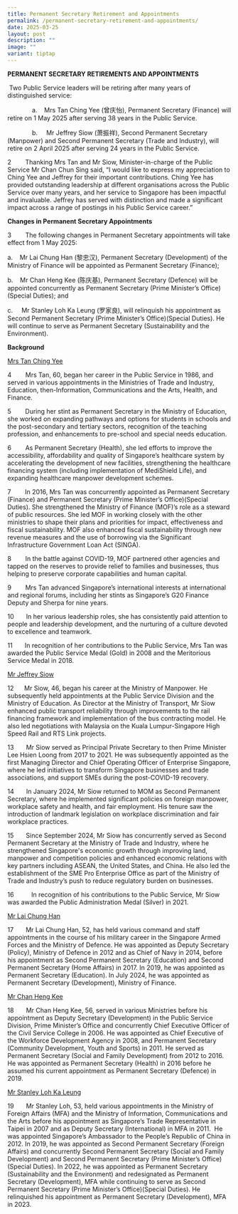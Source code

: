 ```yaml
---
title: Permanent Secretary Retirement and Appointments
permalink: /permanent-secretary-retirement-and-appointments/
date: 2025-03-25
layout: post
description: ""
image: ""
variant: tiptap
---
```

<p><strong>PERMANENT SECRETARY RETIREMENTS AND APPOINTMENTS</strong>
</p>
<p>&nbsp;Two Public Service leaders will be retiring after many years of
distinguished service:</p>
<p></p>
<p>&nbsp;&nbsp;&nbsp;&nbsp;&nbsp;&nbsp;&nbsp;&nbsp;&nbsp;&nbsp;&nbsp;&nbsp;&nbsp;&nbsp;a.&nbsp;&nbsp;&nbsp;
Mrs Tan Ching Yee (曾庆怡), Permanent Secretary (Finance) will retire on 1
May 2025 after serving 38 years in the Public Service.</p>
<p></p>
<p>&nbsp;&nbsp;&nbsp;&nbsp;&nbsp;&nbsp;&nbsp;&nbsp;&nbsp;&nbsp;&nbsp;&nbsp;&nbsp;&nbsp;b.&nbsp;&nbsp;&nbsp;&nbsp;
Mr Jeffrey Siow (萧振祥), Second Permanent Secretary (Manpower) and Second
Permanent Secretary (Trade and Industry), will retire on 2 April 2025 after
serving 24 years in the Public Service.</p>
<p></p>
<p>2&nbsp;&nbsp;&nbsp;&nbsp;&nbsp;&nbsp;&nbsp; Thanking Mrs Tan and Mr Siow,
Minister-in-charge of the Public Service Mr Chan Chun Sing said, “I would
like to express my appreciation to Ching Yee and Jeffrey for their important
contributions. Ching Yee has provided outstanding leadership at different
organisations across the Public Service over many years, and her service
to Singapore has been impactful and invaluable. Jeffrey has served with
distinction and made a significant impact across a range of postings in
his Public Service career.”</p>
<p></p>
<p><strong>Changes in Permanent Secretary Appointments</strong>
</p>
<p></p>
<p>3&nbsp;&nbsp;&nbsp;&nbsp;&nbsp;&nbsp;&nbsp; The following changes in Permanent
Secretary appointments will take effect from 1 May 2025:</p>
<p></p>
<p>a.&nbsp;&nbsp;&nbsp; Mr Lai Chung Han (黎忠汉), Permanent Secretary (Development)
of the Ministry of Finance will be appointed as Permanent Secretary (Finance);</p>
<p></p>
<p>b.&nbsp;&nbsp;&nbsp; Mr Chan Heng Kee (陈庆基), Permanent Secretary (Defence)
will be appointed concurrently as Permanent Secretary (Prime Minister’s
Office)(Special Duties); and</p>
<p></p>
<p>c.&nbsp;&nbsp;&nbsp;&nbsp; Mr Stanley Loh Ka Leung (罗家良), will relinquish
his appointment as Second Permanent Secretary (Prime Minister’s Office)(Special
Duties). He will continue to serve as Permanent Secretary (Sustainability
and the Environment).</p>
<p></p>
<p><strong>Background</strong>
</p>
<p><u>Mrs Tan Ching Yee</u>
</p>
<p>4&nbsp;&nbsp;&nbsp;&nbsp;&nbsp;&nbsp;&nbsp; Mrs Tan, 60, began her career
in the Public Service in 1986, and served in various appointments in the
Ministries of Trade and Industry, Education, then-Information, Communications
and the Arts, Health, and Finance.</p>
<p></p>
<p>5&nbsp;&nbsp;&nbsp;&nbsp;&nbsp;&nbsp;&nbsp; During her stint as Permanent
Secretary in the Ministry of Education, she worked on expanding pathways
and options for students in schools and the post-secondary and tertiary
sectors, recognition of the teaching profession, and enhancements to pre-school
and special needs education.</p>
<p></p>
<p>6&nbsp;&nbsp;&nbsp;&nbsp;&nbsp;&nbsp;&nbsp; As Permanent Secretary (Health),
she led efforts to improve the accessibility, affordability and quality
of Singapore’s healthcare system by accelerating the development of new
facilities, strengthening the healthcare financing system (including implementation
of MediShield Life), and expanding healthcare manpower development schemes.</p>
<p></p>
<p>7&nbsp;&nbsp;&nbsp;&nbsp;&nbsp;&nbsp;&nbsp; In 2016, Mrs Tan was concurrently
appointed as Permanent Secretary (Finance) and Permanent Secretary (Prime
Minister’s Office)(Special Duties). She strengthened the Ministry of Finance
(MOF)’s role as a steward of public resources. She led MOF in working closely
with the other ministries to shape their plans and priorities for impact,
effectiveness and fiscal sustainability. MOF also enhanced fiscal sustainability
through new revenue measures and the use of borrowing via the Significant
Infrastructure Government Loan Act (SINGA).</p>
<p></p>
<p>8&nbsp;&nbsp;&nbsp;&nbsp;&nbsp;&nbsp;&nbsp; In the battle against COVID-19,
MOF partnered other agencies and tapped on the reserves to provide relief
to families and businesses, thus helping to preserve corporate capabilities
and human capital.</p>
<p></p>
<p>9&nbsp;&nbsp;&nbsp;&nbsp;&nbsp;&nbsp;&nbsp; Mrs Tan advanced Singapore’s
international interests at international and regional forums, including
her stints as Singapore’s G20 Finance Deputy and Sherpa for nine years.</p>
<p></p>
<p>10&nbsp;&nbsp;&nbsp;&nbsp;&nbsp;&nbsp; In her various leadership roles,
she has consistently paid attention to people and leadership development,
and the nurturing of a culture devoted to excellence and teamwork.</p>
<p></p>
<p>11&nbsp;&nbsp;&nbsp;&nbsp;&nbsp;&nbsp; In recognition of her contributions
to the Public Service, Mrs Tan was awarded the Public Service Medal (Gold)
in 2008 and the Meritorious Service Medal in 2018.</p>
<p></p>
<p></p>
<p><u>Mr Jeffrey Siow</u>
</p>
<p></p>
<p>12&nbsp;&nbsp;&nbsp;&nbsp;&nbsp; Mr Siow, 46, began his career at the
Ministry of Manpower. He subsequently held appointments at the Public Service
Division and the Ministry of Education. As Director at the Ministry of
Transport, Mr Siow enhanced public transport reliability through improvements
to the rail financing framework and implementation of the bus contracting
model. He also led negotiations with Malaysia on the Kuala Lumpur-Singapore
High Speed Rail and RTS Link projects.</p>
<p></p>
<p>13&nbsp;&nbsp;&nbsp;&nbsp;&nbsp;&nbsp; Mr Siow served as Principal Private
Secretary to then Prime Minister Lee Hsien Loong from 2017 to 2021. He
was subsequently appointed as the first Managing Director and Chief Operating
Officer of Enterprise Singapore, where he led initiatives to transform
Singapore businesses and trade associations, and support SMEs during the
post-COVID-19 recovery.</p>
<p></p>
<p>14&nbsp;&nbsp;&nbsp;&nbsp;&nbsp;&nbsp; In January 2024, Mr Siow returned
to MOM as Second Permanent Secretary, where he implemented significant
policies on foreign manpower, workplace safety and health, and fair employment.
His tenure saw the introduction of landmark legislation on workplace discrimination
and fair workplace practices.</p>
<p></p>
<p>15&nbsp;&nbsp;&nbsp;&nbsp;&nbsp;&nbsp; Since September 2024, Mr Siow has
concurrently served as Second Permanent Secretary at the Ministry of Trade
and Industry, where he strengthened Singapore's economic growth through
improving land, manpower and competition policies and enhanced economic
relations with key partners including ASEAN, the United States, and China.
He also led the establishment of the SME Pro Enterprise Office as part
of the Ministry of Trade and Industry’s push to reduce regulatory burden
on businesses.</p>
<p></p>
<p>16&nbsp;&nbsp;&nbsp;&nbsp;&nbsp;&nbsp;&nbsp;&nbsp;&nbsp; In recognition
of his contributions to the Public Service, Mr Siow was awarded the Public
Administration Medal (Silver) in 2021.</p>
<p></p>
<p><u>Mr Lai Chung Han</u>
</p>
<p></p>
<p>17&nbsp;&nbsp;&nbsp;&nbsp;&nbsp;&nbsp; Mr Lai Chung Han, 52, has held
various command and staff appointments in the course of his military career
in the Singapore Armed Forces and the Ministry of Defence. He was appointed
as Deputy Secretary (Policy), Ministry of Defence in 2012 and as Chief
of Navy in 2014, before his appointment as Second Permanent Secretary (Education)
and Second Permanent Secretary (Home Affairs) in 2017. In 2019, he was
appointed as Permanent Secretary (Education). In July 2024, he was appointed
as Permanent Secretary (Development), Ministry of Finance.</p>
<p><u>Mr Chan Heng Kee</u>
</p>
<p></p>
<p>18&nbsp;&nbsp;&nbsp;&nbsp;&nbsp;&nbsp; Mr Chan Heng Kee, 56, served in
various Ministries before his appointment as Deputy Secretary (Development)
in the Public Service Division, Prime Minister’s Office and concurrently
Chief Executive Officer of the Civil Service College in 2006. He was appointed
as Chief Executive of the Workforce Development Agency in 2008, and Permanent
Secretary (Community Development, Youth and Sports) in 2011. He served
as Permanent Secretary (Social and Family Development) from 2012 to 2016.
He was appointed as Permanent Secretary (Health) in 2016 before he assumed
his current appointment as Permanent Secretary (Defence) in 2019.</p>
<p></p>
<p><u>Mr Stanley Loh Ka Leung</u>
</p>
<p></p>
<p>19&nbsp;&nbsp;&nbsp;&nbsp;&nbsp;&nbsp; Mr Stanley Loh, 53, held various
appointments in the Ministry of Foreign Affairs (MFA) and the Ministry
of Information, Communications and the Arts before his appointment as Singapore’s
Trade Representative in Taipei in 2007 and as Deputy Secretary (International)
in MFA in 2011.&nbsp; He was appointed Singapore’s Ambassador to the People’s
Republic of China in 2012. In 2019, he was appointed as Second Permanent
Secretary (Foreign Affairs) and concurrently Second Permanent Secretary
(Social and Family Development) and Second Permanent Secretary (Prime Minister’s
Office)(Special Duties). In 2022, he was appointed as Permanent Secretary
(Sustainability and the Environment) and redesignated as Permanent Secretary
(Development), MFA while continuing to serve as Second Permanent Secretary
(Prime Minister’s Office)(Special Duties). He relinquished his appointment
as Permanent Secretary (Development), MFA in 2023.</p>
<p>&nbsp;</p>